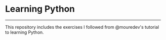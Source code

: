 # Learning Python
-----------------

This repository includes the exercises I followed from @mouredev's tutorial to learning Python.